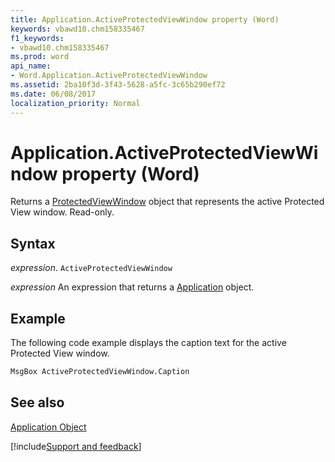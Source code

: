 ```yaml
---
title: Application.ActiveProtectedViewWindow property (Word)
keywords: vbawd10.chm158335467
f1_keywords:
- vbawd10.chm158335467
ms.prod: word
api_name:
- Word.Application.ActiveProtectedViewWindow
ms.assetid: 2ba10f3d-3f43-5628-a5fc-3c65b290ef72
ms.date: 06/08/2017
localization_priority: Normal
---
```



# Application.ActiveProtectedViewWindow property (Word)

Returns a [ProtectedViewWindow](Word.ProtectedViewWindow.md) object that represents the active Protected View window. Read-only.


## Syntax

_expression_. `ActiveProtectedViewWindow`

 _expression_ An expression that returns a [Application](./Word.Application.md) object.


## Example

The following code example displays the caption text for the active Protected View window.


```vb
MsgBox ActiveProtectedViewWindow.Caption 

```


## See also


[Application Object](Word.Application.md)

[!include[Support and feedback](~/includes/feedback-boilerplate.md)]